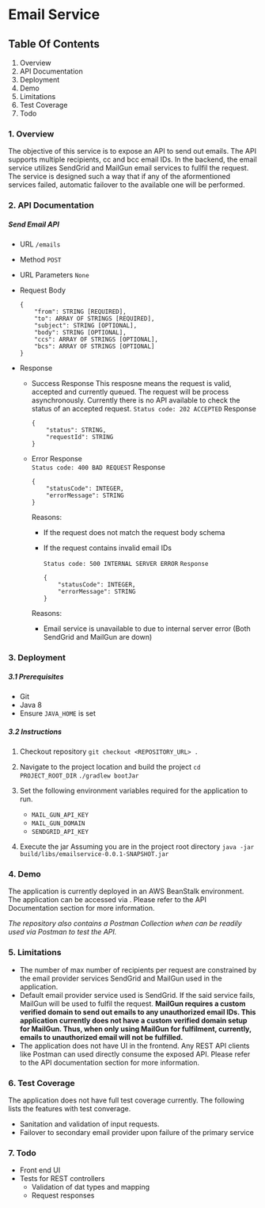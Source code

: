 # Email Service

## Table Of Contents
1. Overview
2. API Documentation
3. Deployment
4. Demo
5. Limitations
6. Test Coverage
7. Todo
   

### 1. Overview
The objective of this service is to expose an API to send out emails. The API supports multiple recipients, cc and bcc email IDs. In the backend, the email service utilizes SendGrid and MailGun email services to fullfil the request. The service is designed such a way that if any of the aformentioned services failed, automatic failover to the available one will be performed.

### 2. API Documentation

##### Send Email API
- URL
  `/emails`

- Method
  `POST`

- URL Parameters
  `None`

- Request Body
    ```
    {
        "from": STRING [REQUIRED],
        "to": ARRAY OF STRINGS [REQUIRED],
        "subject": STRING [OPTIONAL],
        "body": STRING [OPTIONAL],
        "ccs": ARRAY OF STRINGS [OPTIONAL],
        "bcs": ARRAY OF STRINGS [OPTIONAL]
    }
    ```

- Response
    - Success Response
      This resposne means the request is valid, accepted and currently queued. The request will be process asynchronously. Currently there is no API available to check the status of an accepted request.
      `Status code: 202 ACCEPTED`
      Response
      ```
      {
          "status": STRING,
          "requestId": STRING
      }
      ```

    - Error Response  
      `Status code: 400 BAD REQUEST`
      Response
      ```
      {
          "statusCode": INTEGER,
          "errorMessage": STRING
      }
      ```
      Reasons:
      - If the request does not match the request body schema
      - If the request contains invalid email IDs

        `Status code: 500 INTERNAL SERVER ERROR`
        `Response`
        ```
        {
            "statusCode": INTEGER,
            "errorMessage": STRING
        }
        ```
      Reasons:
        - Email service is unavailable to due to internal server error (Both SendGrid and MailGun are down)

### 3. Deployment

##### 3.1 Prerequisites
- Git
- Java 8
- Ensure `JAVA_HOME` is set

##### 3.2 Instructions
1. Checkout repository
   `git checkout <REPOSITORY_URL> .`

2. Navigate to the project location and build the project
   `cd PROJECT_ROOT_DIR`
   `./gradlew bootJar`

3. Set the following environment variables required for the application to run.
    - `MAIL_GUN_API_KEY`
    - `MAIL_GUN_DOMAIN`
    - `SENDGRID_API_KEY`

4. Execute the jar
   Assuming you are in the project root directory
   `java -jar build/libs/emailservice-0.0.1-SNAPSHOT.jar`

### 4. Demo
The application is currently deployed in an AWS BeanStalk environment. The application can be accessed via <URL>. Please refer to the API Documentation section for more information. 

*The repository also contains a Postman Collection when can be readily used via Postman to test the API.*

### 5. Limitations
- The number of max number of recipients per request are constrained by the email provider services SendGrid and MailGun used in the application.
- Default email provider service used is SendGrid. If the said service fails, MailGun will be used to fulfil the request. **MailGun requires a custom verified domain to send out emails to any unauthorized email IDs. This application currently does not have a custom verified domain setup for MailGun. Thus, when only using MailGun for fulfilment, currently, emails to unauthorized email will not be fulfilled.**
- The application does not have UI in the frontend. Any REST API clients like Postman can used directly consume the exposed API. Please refer to the API documentation section for more information. 

### 6. Test Coverage
The application does not have full test coverage currently. The following lists the features with test converage.
- Sanitation and validation of input requests. 
- Failover to secondary email provider upon failure of the primary service

### 7. Todo
- Front end UI
- Tests for REST controllers
    - Validation of dat types and mapping
    - Request responses
